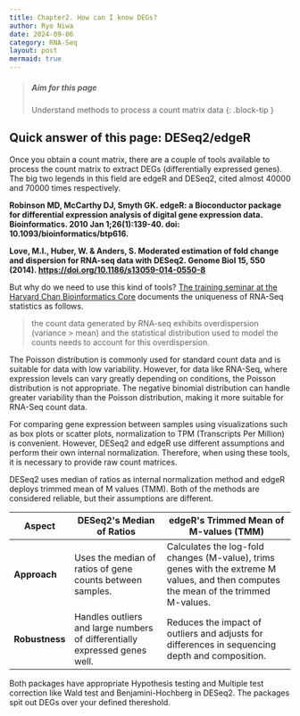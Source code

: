 ```yaml
---
title: Chapter2. How can I know DEGs?
author: Ryo Niwa
date: 2024-09-06
category: RNA-Seq
layout: post
mermaid: true
---
```


> ##### Aim for this page
> Understand methods to process a count matrix data
{: .block-tip }

## Quick answer of this page: DESeq2/edgeR

Once you obtain a count matrix, there are a couple of tools available to process the count matrix to extract DEGs (differentially expressed genes). The big two legends in this field are edgeR and DESeq2, cited almost 40000 and 70000 times respectively.

**Robinson MD, McCarthy DJ, Smyth GK. edgeR: a Bioconductor package for differential expression analysis of digital gene expression data. Bioinformatics. 2010 Jan 1;26(1):139-40. doi: 10.1093/bioinformatics/btp616.**

**Love, M.I., Huber, W. & Anders, S. Moderated estimation of fold change and dispersion for RNA-seq data with DESeq2. Genome Biol 15, 550 (2014). https://doi.org/10.1186/s13059-014-0550-8**

But why do we need to use this kind of tools? [The training seminar at the Harvard Chan Bioinformatics Core](https://hbctraining.github.io/DGE_workshop_salmon/lessons/05_DGE_DESeq2_analysis2.html) documents the uniqueness of RNA-Seq statistics as follows. 

> the count data generated by RNA-seq exhibits overdispersion (variance > mean) and the statistical distribution used to model the counts needs to account for this overdispersion.

The Poisson distribution is commonly used for standard count data and is suitable for data with low variability. However, for data like RNA-Seq, where expression levels can vary greatly depending on conditions, the Poisson distribution is not appropriate. The negative binomial distribution can handle greater variability than the Poisson distribution, making it more suitable for RNA-Seq count data.

For comparing gene expression between samples using visualizations such as box plots or scatter plots, normalization to TPM (Transcripts Per Million) is convenient. However, DESeq2 and edgeR use different assumptions and perform their own internal normalization. Therefore, when using these tools, it is necessary to provide raw count matrices.

DESeq2 uses median of ratios as internal normalization method and edgeR deploys trimmed mean of M values (TMM). Both of the methods are considered reliable, but their assumptions are different. 

| Aspect | DESeq2's Median of Ratios | edgeR's Trimmed Mean of M-values (TMM) |
|--------|---------------------------|----------------------------------------|
| **Approach** | Uses the median of ratios of gene counts between samples. | Calculates the log-fold changes (M-value), trims genes with the extreme M values, and then computes the mean of the trimmed M-values. |
| **Robustness** | Handles outliers and large numbers of differentially expressed genes well. | Reduces the impact of outliers and adjusts for differences in sequencing depth and composition. |

Both packages have appropriate Hypothesis testing and Multiple test correction like Wald test and Benjamini-Hochberg in DESeq2. The packages spit out DEGs over your defined thereshold. 
